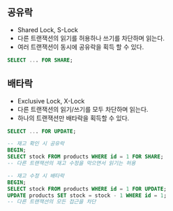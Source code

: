 
## 공유락
- Shared Lock, S-Lock
- 다른 트랜잭션의 읽기를 허용하나 쓰기를 차단하며 읽는다.
- 여러 트랜잭션이 동시에 공유락을 획득 할 수 있다.

```sql
SELECT ... FOR SHARE;
```

## 배타락
- Exclusive Lock, X-Lock
- 다른 트랜잭션의 읽기/쓰기를 모두 차단하며 읽는다.
- 하나의 트랜잭션만 배타락을 획득할 수 있다. 

```sql
SELECT ... FOR UPDATE;
```

```sql
-- 재고 확인 시 공유락
BEGIN;
SELECT stock FROM products WHERE id = 1 FOR SHARE;
-- 다른 트랜잭션의 재고 수정을 막으면서 읽기는 허용

-- 재고 수정 시 배타락
BEGIN;
SELECT stock FROM products WHERE id = 1 FOR UPDATE;
UPDATE products SET stock = stock - 1 WHERE id = 1;
-- 다른 트랜잭션의 모든 접근을 차단
```